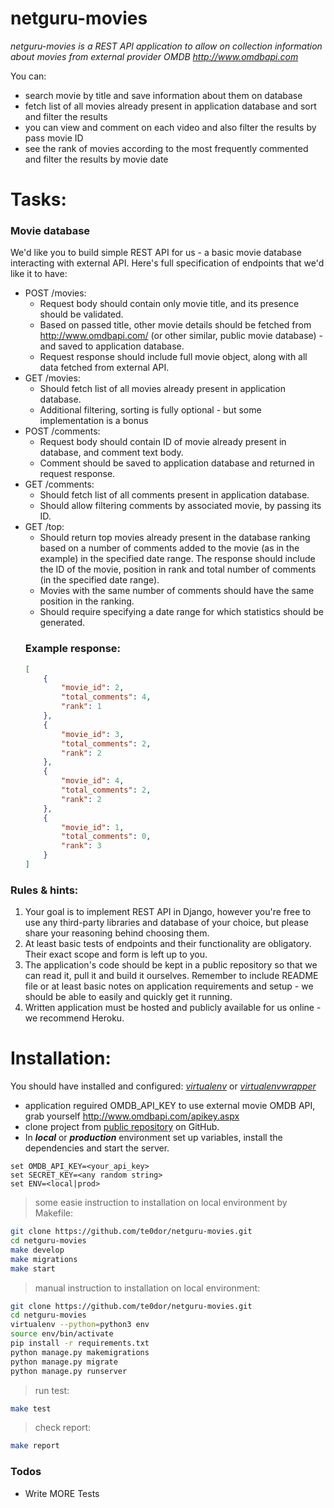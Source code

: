 # netguru-movies

*netguru-movies is a REST API application to allow on collection information about movies from external provider OMDB http://www.omdbapi.com*

You can:

  - search movie by title and save information about them on database
  - fetch list of all movies already present in application database and sort and filter the results 
  - you can view and comment on each video and also filter the results by pass movie ID
  - see the rank of movies according to the most frequently commented and filter the results by movie date

# Tasks:

### Movie database

We'd like you to build simple REST API for us - a basic movie database interacting with external API.
Here's full specification of endpoints that we'd like it to have:
* POST /movies:
    - Request body should contain only movie title, and its presence should be validated.
    - Based on passed title, other movie details should be fetched from http://www.omdbapi.com/ (or other similar, public movie database) - and saved to application database.
    - Request response should include full movie object, along with all data fetched from external API.
* GET /movies:
    - Should fetch list of all movies already present in application database.
    - Additional filtering, sorting is fully optional - but some implementation is a bonus
* POST /comments:
    - Request body should contain ID of movie already present in database, and comment text body.
    - Comment should be saved to application database and returned in request response.
* GET /comments:
    - Should fetch list of all comments present in application database.
    - Should allow filtering comments by associated movie, by passing its ID.
* GET /top:
    - Should return top movies already present in the database ranking based on a number of comments added to the movie (as in the example) in the specified date range. The response should include the ID of the movie, position in rank and total number of comments (in the specified date range).
    - Movies with the same number of comments should have the same position in the ranking.
    - Should require specifying a date range for which statistics should be generated.
    ### Example response:
    ```json
    [
        {
            "movie_id": 2,
            "total_comments": 4,
            "rank": 1
        },
        {
            "movie_id": 3,
            "total_comments": 2,
            "rank": 2
        },
        {
            "movie_id": 4,
            "total_comments": 2,
            "rank": 2
        },
        {
            "movie_id": 1,
            "total_comments": 0,
            "rank": 3
        }
    ]
    ```

### Rules & hints:
1. Your goal is to implement REST API in Django, however you're free to use any third-party libraries and database of your choice, but please share your reasoning behind choosing them.
2. At least basic tests of endpoints and their functionality are obligatory. Their exact scope and form is left up to you.
3. The application's code should be kept in a public repository so that we can read it, pull it and build it ourselves. Remember to include README file or at least basic notes on application requirements and setup - we should be able to easily and quickly get it running.
4. Written application must be hosted and publicly available for us online - we recommend Heroku.

# Installation:
You should have installed and configured: *[virtualenv][virtualenv]* or *[virtualenvwrapper][virtualenvwrapper]*

* application reguired OMDB_API_KEY to use external movie OMDB API, grab yourself http://www.omdbapi.com/apikey.aspx
* clone project from [public repository][git-repo-url] on GitHub.
* In ***local*** or ***production*** environment set up variables, install the dependencies and start the server.
```
set OMDB_API_KEY=<your_api_key>
set SECRET_KEY=<any random string>
set ENV=<local|prod> 
```
> some easie instruction to installation on local environment by Makefile:
```bash
git clone https://github.com/te0dor/netguru-movies.git
cd netguru-movies
make develop
make migrations
make start
```
> manual instruction to installation on local environment:
```bash
git clone https://github.com/te0dor/netguru-movies.git
cd netguru-movies
virtualenv --python=python3 env
source env/bin/activate
pip install -r requirements.txt
python manage.py makemigrations
python manage.py migrate
python manage.py runserver
```
> run test:
```bash
make test
```
> check report:
```bash
make report
```

### Todos

 - Write MORE Tests
 

   [virtualenvwrapper]: <https://virtualenvwrapper.readthedocs.io/en/latest/>
   [virtualenv]: <https://virtualenv.pypa.io/en/latest/>
   [git-repo-url]: <https://github.com/te0dor/netguru-movies.git>
